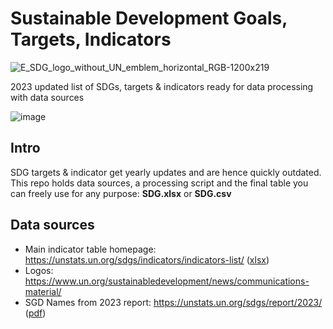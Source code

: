 # Sustainable Development Goals, Targets, Indicators
![E_SDG_logo_without_UN_emblem_horizontal_RGB-1200x219](https://github.com/do-me/SDG/assets/47481567/51f39727-b565-428e-8620-faceaf219ab3)

2023 updated list of SDGs, targets &amp; indicators ready for data processing with data sources

![image](https://github.com/do-me/SDG/assets/47481567/234e4c1b-1a0e-4901-a660-a60cc9b75a27)


## Intro
SDG targets & indicator get yearly updates and are hence quickly outdated.
This repo holds data sources, a processing script and the final table you can freely use for any purpose: **SDG.xlsx** or **SDG.csv**

## Data sources 
- Main indicator table homepage: https://unstats.un.org/sdgs/indicators/indicators-list/ ([xlsx](https://unstats.un.org/sdgs/indicators/Global%20Indicator%20Framework%20after%202023%20refinement.English.xlsx))
- Logos: https://www.un.org/sustainabledevelopment/news/communications-material/
- SGD Names from 2023 report: https://unstats.un.org/sdgs/report/2023/ ([pdf](https://unstats.un.org/sdgs/report/2023/The-Sustainable-Development-Goals-Report-2023.pdf))
